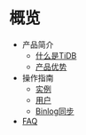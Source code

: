 # 概览

* 产品简介
    * [什么是TiDB](database/tidb/introduction/concept)
    * [产品优势](database/tidb/introduction/advantages)
* 操作指南
    * [实例](database/tidb/guide/instance)
    * [用户](database/tidb/guide/user)
    * [Binlog同步](database/tidb/guide/binlog)
* [FAQ](database/tidb/faq)
    
    
        